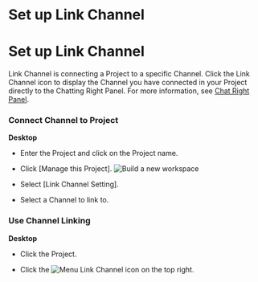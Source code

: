 # Set up Link Channel

Set up Link Channel
===================

 Link Channel is connecting a Project to a specific Channel. Click the Link Channel icon to display the Channel you have connected in your Project directly to the Chatting Right Panel. For more information, see [Chat Right Panel](https://help.swit.io/feature/1902180850260lVE2Fh/1902281153453ow80uk).

   
 ### Connect Channel to Project



**Desktop** 

* Enter the Project and click on the Project name.


* Click [Manage this Project]. ![Build a new workspace](https://files.swit.io/help_image/FB_MP2_Menu.png) 


* Select [Link Channel Setting].


* Select a Channel to link to.
    
 ### Use Channel Linking



**Desktop** 

* Click the Project.


* Click the ![Menu](https://files.swit.io/help_image/FB_MP9_LinkIcon.png) Link Channel icon on the top right.
  